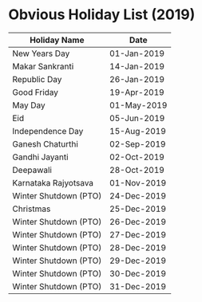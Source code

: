 # Obvious Holiday List (2019)

| Holiday Name           | Date        |
| ---------------------- | ----------- |
| New Years Day          | 01-Jan-2019 |
| Makar Sankranti        | 14-Jan-2019 |
| Republic Day           | 26-Jan-2019 |
| Good Friday            | 19-Apr-2019 |
| May Day                | 01-May-2019 |
| Eid                    | 05-Jun-2019 |
| Independence Day       | 15-Aug-2019 |
| Ganesh Chaturthi       | 02-Sep-2019 |
| Gandhi Jayanti         | 02-Oct-2019 |
| Deepawali              | 28-Oct-2019 |
| Karnataka Rajyotsava   | 01-Nov-2019 |
| Winter Shutdown (PTO)  | 24-Dec-2019 |
| Christmas              | 25-Dec-2019 |
| Winter Shutdown (PTO)  | 26-Dec-2019 |
| Winter Shutdown (PTO)  | 27-Dec-2019 |
| Winter Shutdown (PTO)  | 28-Dec-2019 |
| Winter Shutdown (PTO)  | 29-Dec-2019 |
| Winter Shutdown (PTO)  | 30-Dec-2019 |
| Winter Shutdown (PTO)  | 31-Dec-2019 |

